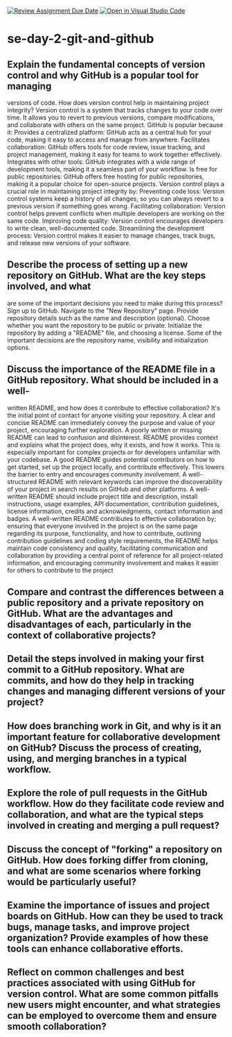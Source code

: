 [![Review Assignment Due Date](https://classroom.github.com/assets/deadline-readme-button-22041afd0340ce965d47ae6ef1cefeee28c7c493a6346c4f15d667ab976d596c.svg)](https://classroom.github.com/a/8wgCKhpZ)
[![Open in Visual Studio Code](https://classroom.github.com/assets/open-in-vscode-2e0aaae1b6195c2367325f4f02e2d04e9abb55f0b24a779b69b11b9e10269abc.svg)](https://classroom.github.com/online_ide?assignment_repo_id=18391705&assignment_repo_type=AssignmentRepo)
# se-day-2-git-and-github
## Explain the fundamental concepts of version control and why GitHub is a popular tool for managing 
versions of code. How does version control help in maintaining project integrity? 
Version control is a 
system that tracks changes to your code over time. It allows you to revert to previous versions, compare 
modifications, and collaborate with others on the same project.  GitHub is popular because it:
Provides a centralized platform: GitHub acts as a central hub for your code, making it easy to access and 
manage from anywhere.
Facilitates collaboration: GitHub offers tools for code review, issue tracking, and project management, 
making it easy for teams to work together effectively.
Integrates with other tools: GitHub integrates with a wide range of development tools, making it a seamless 
part of your workflow.
Is free for public repositories: GitHub offers free hosting for public repositories, making it a popular choice for open-source projects. Version control plays a crucial role in maintaining project integrity by:
Preventing code loss: Version control systems keep a history of all changes, so you can always revert to a 
previous version if something goes wrong.
Facilitating collaboration: Version control helps prevent conflicts when multiple developers are working on 
the same code.
Improving code quality: Version control encourages developers to write clean, well-documented code.
Streamlining the development process: Version control makes it easier to manage changes, track bugs, and release new versions of your software.

## Describe the process of setting up a new repository on GitHub. What are the key steps involved, and what 
are some of the important decisions you need to make during this process? Sign up to GitHub. Navigate to 
the "New Repository" page. Provide repository details such as the name and description (optional). Choose 
whether you want the repository to be public or private. Initialize the repository by adding a "README" 
file, and choosing a license. Some of the important decisions are the repository name, visibility and 
initialization options.

## Discuss the importance of the README file in a GitHub repository. What should be included in a well-
written README, and how does it contribute to effective collaboration? It's the initial point of contact 
for anyone visiting your repository. A clear and concise README can immediately convey the purpose and 
value of your project, encouraging further exploration. A poorly written or missing README can lead to 
confusion and disinterest. README provides context and explains what the project does, why it exists, and 
how it works. This is especially important for complex projects or for developers unfamiliar with your 
codebase. A good README guides potential contributors on how to get started, set up the project locally, 
and contribute effectively. This lowers the barrier to entry and encourages community involvement. A well-
structured README with relevant keywords can improve the discoverability of your project in search results 
on GitHub and other platforms. A well-written README should include project title and description, install 
instructions, usage examples, API documentation, contribution guidelines, license information, credits and 
acknowledgments, contact information and badges. A well-written README contributes to effective 
collaboration by; ensuring that everyone involved in the project is on the same page regarding its purpose, 
functionality, and how to contribute, outlining contribution guidelines and coding style requirements, the 
README helps maintain code consistency and quality, facilitating communication and collaboration by 
providing a central point of reference for all project-related information, and encouraging community 
involvement and makes it easier for others to contribute to the project

## Compare and contrast the differences between a public repository and a private repository on GitHub. What are the advantages and disadvantages of each, particularly in the context of collaborative projects?

## Detail the steps involved in making your first commit to a GitHub repository. What are commits, and how do they help in tracking changes and managing different versions of your project?

## How does branching work in Git, and why is it an important feature for collaborative development on GitHub? Discuss the process of creating, using, and merging branches in a typical workflow.

## Explore the role of pull requests in the GitHub workflow. How do they facilitate code review and collaboration, and what are the typical steps involved in creating and merging a pull request?

## Discuss the concept of "forking" a repository on GitHub. How does forking differ from cloning, and what are some scenarios where forking would be particularly useful?

## Examine the importance of issues and project boards on GitHub. How can they be used to track bugs, manage tasks, and improve project organization? Provide examples of how these tools can enhance collaborative efforts.

## Reflect on common challenges and best practices associated with using GitHub for version control. What are some common pitfalls new users might encounter, and what strategies can be employed to overcome them and ensure smooth collaboration?
